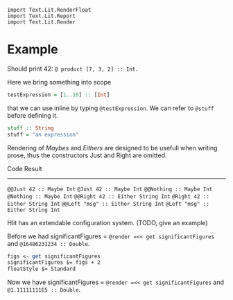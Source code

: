 ~~~ {.haskell .hidden}
import Text.Lit.RenderFloat
import Text.Lit.Report
import Text.Lit.Render
~~~

Example
=======

Should print 42: `@ product [7, 3, 2] :: Int`.

Here we bring something into scope

~~~haskell
testExpression = [1..10] :: [Int]
~~~

that we can use inline by typing `@testExpression`. We can refer to
`@stuff` before defining it.

~~~haskell
stuff :: String
stuff = "an expression"
~~~

Rendering of *Maybes* and *Eithers* are designed to be usefull when
writing prose, thus the constructors Just and Right are omitted.

  Code                                  Result
  ------------------------------------- ------------------------------------
  `@@Just 42 :: Maybe Int`              `@Just 42 :: Maybe Int`
  `@@Nothing :: Maybe Int`              `@Nothing :: Maybe Int`
  `@@Right 42 :: Either String Int`     `@Right 42 :: Either String Int`
  `@@Left "msg" :: Either String Int`   `@Left "msg" :: Either String Int`

Hlit has an extendable configuration system. (TODO, give an example)

Before we had significantFigures = `@render =<< get significantFigures`
and `@16486231234 :: Double`.

~~~do
figs <- get significantFigures
significantFigures $= figs + 2
floatStyle $= Standard
~~~

Now we have significantFigures = `@render =<< get significantFigures`
and `@1.11111111E5 :: Double`.
